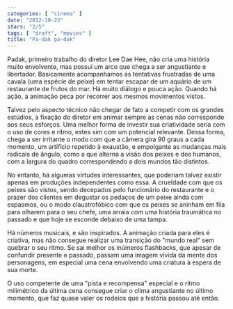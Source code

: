 ```yaml
---
categories: [ "cinema" ]
date: "2012-10-23"
stars: "2/5"
tags: [ "draft", "movies" ]
title: "Pa-dak pa-dak"
---
```

Padak, primeiro trabalho do diretor Lee Dae Hee, não cria uma história
muito envolvente, mas possui um arco que chega a ser angustiante e
libertador. Basicamente acompanhamos as tentativas frustradas de uma
cavala (uma espécie de peixe) em tentar escapar de um aquário de um
restaurante de frutos do mar. Há muito diálogo e pouca ação. Quando
há ação, a animação peca por recorrer aos mesmos movimentos vistos.

Talvez pelo aspecto técnico não chegar de fato a competir com os
grandes estúdios, a fixação do diretor em animar sempre as cenas
não corresponde aos seus esforços. Uma melhor forma de investir sua
criatividade seria com o uso de cores e ritmo, estes sim com um potencial
relevante. Dessa forma, chega a ser irritante o modo com que a câmera
gira 90 graus a cada momento, um artifício repetido à exaustão, e
empolgante as mudanças mais radicais de ângulo, como a que alterna a
visão dos peixes e dos humanos, com a largura do quadro correspondendo
a dois mundos tão distintos.

No entanto, há algumas virtudes interessantes, que poderiam talvez
existir apenas em produções independentes como essa. A crueldade com que
os peixes são vistos, sendo decepados pelo funcionário do restaurante
e o prazer dos clientes em degustar os pedaços de um peixe ainda com
espasmos, ou o modo claustrofóbico com que os peixes se aninham em fila
para olharem para o seu chefe, uma arraia com uma história traumática
no passado e que hoje se esconde debaixo de uma tampa.

Há números musicais, e são inspirados. A animação criada para eles
é criativa, mas não consegue realizar uma transição do "mundo real"
sem quebrar o seu ritmo. Se sai melhor os inúmeros flashbacks, que
apesar de confundir presente e passado, passam uma imagem vívida da
mente dos personagens, em especial uma cena envolvendo uma criatura à
espera de sua morte.

O uso competente de uma "pista e recompensa" especial e o ritmo
milimétrico da última cena consegue criar o clima angustiante no
último momento, que faz quase valer os rodeios que a história passou
até então.

